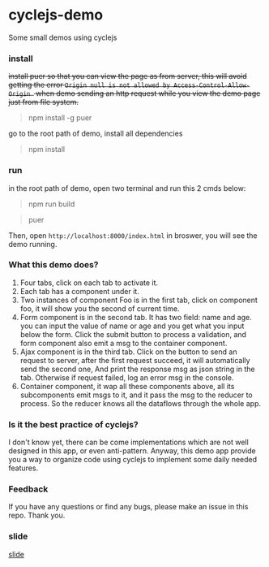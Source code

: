 # cyclejs-demo
Some small demos using cyclejs

### install

<del> install puer so that you can view the page as from server, this will avoid getting the error `Origin null is not allowed by Access-Control-Allow-Origin
` when demo sending an http request while you view the demo page just from file system. </del>

> npm install -g puer

go to the root path of demo, install all dependencies

> npm install

### run

in the root path of demo, open two terminal and run this 2 cmds below:

> npm run build

> puer

Then, open `http://localhost:8000/index.html` in broswer, you will see the demo running.


### What this demo does?

1. Four tabs, click on each tab to activate it.
2. Each tab has a component under it.
3. Two instances of component Foo is in the first tab, click on component foo, it will show you the second of current time.
4. Form component is in the second tab. It has two field: name and age. you can input the value of name or age and you get what you input below the form. Click the submit button to process a validation, and form component also emit a msg to the container component.
5. Ajax component is in the third tab. Click on the button to send an request to server, after the first request succeed, it will automatically send the second one, And print the response msg as json string in the tab. Otherwise if request failed, log an error msg in the console.
6. Container component, it wap all these components above, all its subcomponents emit msgs to it, and it pass the msg to the reducer to process. So the reducer knows all the dataflows through the whole app.

### Is it the best practice of cyclejs?

I don't know yet, there can be come implementations which are not well designed in this app, or even anti-pattern. Anyway, this demo app provide you a way to organize code using cyclejs to implement some daily needed features.

### Feedback

If you have any questions or find any bugs, please make an issue in this repo. Thank you.

### slide
[slide](https://slides.com/fuucker/deck-1/live#/)